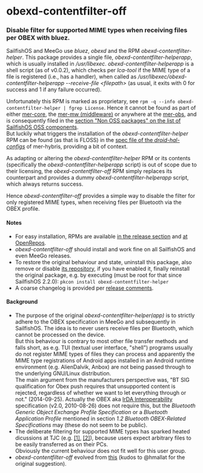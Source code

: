 # obexd-contentfilter-off
### Disable filter for supported MIME types when receiving files per OBEX with bluez.<br />

SailfishOS and MeeGo use *bluez*, *obexd* and the RPM *obexd-contentfilter-helper*.  This package provides a single file, *obexd-contentfilter-helperapp*, which is usually installed in */usr/libexec*.  *obexd-contentfilter-helperapp* is a shell script (as of v0.0.2), which checks per *lca-tool* if the MIME type of a file is registered (i.e., has a handler), when called as */usr/libexec/obexd-contentfilter-helperapp --receive-file \<filepath\>* (as usual, it exits with 0 for success and 1 if any failure occurred).

Unfortunately this RPM is marked as proprietary, see `rpm -q --info obexd-contentfilter-helper | fgrep License`.  Hence it cannot be found as part of either [mer-core](https://git.merproject.org/mer-core?filter=obexd-contentfilter), the [mer-mw (middleware)](https://build.merproject.org/project/show/nemo:devel:mw) or anywhere at the [mer-obs](https://build.merproject.org/project/list_public), and is consequently filed in the [section "Non OSS packages" on the list of SailfishOS OSS components](https://wiki.merproject.org/wiki/SailfishOSS#Non_OSS_packages).<br />
But luckily what triggers the installation of the *obexd-contentfilter-helper* RPM can be found (as that is FLOSS) in the [spec file of the *droid-hal-configs*](https://github.com/mer-hybris/droid-hal-configs/blob/master/droid-configs.inc#L91) of mer-hybris, providing a bit of context.

As adapting or altering the *obexd-contentfilter-helper* RPM or its contents (specifically the *obexd-contentfilter-helperapp* script) is out of scope due to their licensing, the *obexd-contentfilter-off* RPM simply replaces its counterpart and provides a dummy *obexd-contentfilter-helperapp* script, which always returns success.

Hence *obexd-contentfilter-off* provides a simple way to disable the filter for only registered MIME types, when receiving files per Bluetooth via the OBEX profile.<br />

#### Notes
* For easy installation, RPMs are available [in the release section](https://github.com/Olf0/obexd-contentfilter-off/releases) and [at OpenRepos](https://openrepos.net/content/obexdcontentfilterolf/bluetooth-obex-filter).
* *obexd-contentfilter-off* should install and work fine on all SailfishOS and even MeeGo releases.
* To restore the original behaviour and state, uninstall this package, also remove or disable [its repository](https://openrepos.net/user/14387/programs), if you have enabled it, finally reinstall the original package, e.g. by executing (must be root for that since SailfishOS 2.2.0): `pkcon install obexd-contentfilter-helper`
* A coarse changelog is provided per [release comments](https://github.com/Olf0/obexd-contentfilter-off/releases).

#### Background
* The purpose of the original *obexd-contentfilter-helper(app)* is to strictly adhere to the OBEX specification in MeeGo and subsequently in SailfishOS.  The idea is to never users receive files per Bluetooth, which cannot be processed on the device.<br />
  But this behaviour is contrary to most other file transfer methods and falls short, as e.g. TUI (textual user interface, "shell") programs usually do not register MIME types of files they can process and apparently the MIME type registrations of Android apps installed in an Android runtime environment (e.g. AlienDalvik, Anbox) are not being passed through to the underlying GNU/Linux distribution.<br />
  The main argument from the manufacturers perspective was, "BT SIG qualification for Obex push requires that unsupported content is rejected, regardless of whether we want to let everything through or not." (2014-09-25).  Actually the OBEX aka [IrDA Interoperability](https://www.bluetooth.com/specifications/protocol-specifications/) specification (v2.0, 2010-08-26) does not require this, but the *Bluetooth Generic Object Exchange Profile Specification* or a *Bluetooth Application Profile* mentioned in section *1.2 Bluetooth OBEX-Related Specifications* may (these do not seem to be public).
* The deliberate filtering for supported MIME types has sparked heated dicussions at TJC (e.g. [[1]](https://together.jolla.com/question/1302/bluetooth-file-transfer-for-all-file-types/), [[2]](https://together.jolla.com/question/55104/sending-files-from-pc-to-jolla-by-bluetooth-is-extension-dependent/?answer=56832#post-id-56832)), because users expect arbitrary files to be easily transferred as on their PCs.<br />
  Obviously the current behaviour does not fit well for this user group.
* *obexd-contentfilter-off* evolved from [this](https://together.jolla.com/question/1302/bluetooth-file-transfer-for-all-file-types/?answer=192893#192893-original-answer-2018-11-10) (kudos to @hmallat for the original suggestion).
